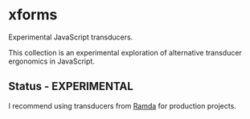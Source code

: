 # xforms

Experimental JavaScript transducers.

This collection is an experimental exploration of alternative transducer ergonomics in JavaScript.

## Status - EXPERIMENTAL

I recommend using transducers from [Ramda](https://ramdajs.com/) for production projects.

